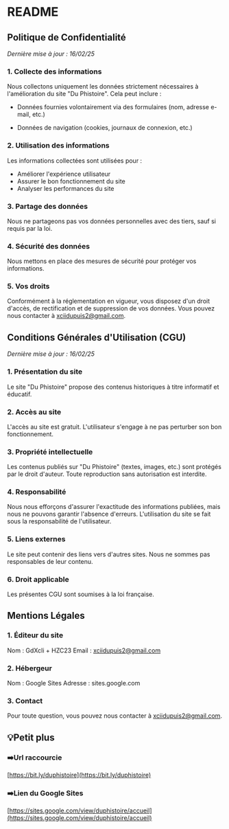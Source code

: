 # README
## Politique de Confidentialité

_Dernière mise à jour : 16/02/25_

### 1. Collecte des informations
Nous collectons uniquement les données strictement nécessaires à l'amélioration du site "Du Phistoire". Cela peut inclure :
- Données fournies volontairement via des formulaires (nom, adresse e-mail, etc.)

- Données de navigation (cookies, journaux de connexion, etc.)

### 2. Utilisation des informations
Les informations collectées sont utilisées pour :
- Améliorer l'expérience utilisateur
- Assurer le bon fonctionnement du site
- Analyser les performances du site

### 3. Partage des données
Nous ne partageons pas vos données personnelles avec des tiers, sauf si requis par la loi.

### 4. Sécurité des données
Nous mettons en place des mesures de sécurité pour protéger vos informations.

### 5. Vos droits
Conformément à la réglementation en vigueur, vous disposez d'un droit d'accès, de rectification et de suppression de vos données. Vous pouvez nous contacter à xciidupuis2@gmail.com.

## Conditions Générales d'Utilisation (CGU)

_Dernière mise à jour : 16/02/25_

### 1. Présentation du site
Le site "Du Phistoire" propose des contenus historiques à titre informatif et éducatif.

### 2. Accès au site
L'accès au site est gratuit. L'utilisateur s'engage à ne pas perturber son bon fonctionnement.

### 3. Propriété intellectuelle
Les contenus publiés sur "Du Phistoire" (textes, images, etc.) sont protégés par le droit d'auteur. Toute reproduction sans autorisation est interdite.

### 4. Responsabilité
Nous nous efforçons d'assurer l'exactitude des informations publiées, mais nous ne pouvons garantir l'absence d'erreurs. L'utilisation du site se fait sous la responsabilité de l'utilisateur.

### 5. Liens externes
Le site peut contenir des liens vers d'autres sites. Nous ne sommes pas responsables de leur contenu.

### 6. Droit applicable
Les présentes CGU sont soumises à la loi française.

## Mentions Légales

### 1. Éditeur du site
Nom : GdXcIi + HZC23
Email : xciidupuis2@gmail.com

### 2. Hébergeur
Nom : Google Sites
Adresse : sites.google.com

### 3. Contact
Pour toute question, vous pouvez nous contacter à xciidupuis2@gmail.com.

## 💡Petit plus

### ➡️Url raccourcie
[https://bit.ly/duphistoire](https://bit.ly/duphistoire)

### ➡️Lien du Google Sites
[https://sites.google.com/view/duphistoire/accueil](https://sites.google.com/view/duphistoire/accueil)
